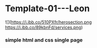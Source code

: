 # Template-01---Leon

![](https://i.ibb.co/510PXfr/herosection.png
https://i.ibb.co/89kbnFd/services.png)

### simple html and css single page
